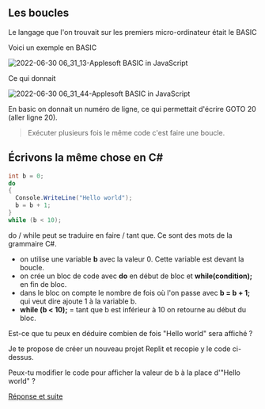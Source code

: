 ## Les boucles

Le langage que l'on trouvait sur les premiers micro-ordinateur était le BASIC

Voici un exemple en BASIC

![2022-06-30 06_31_13-Applesoft BASIC in JavaScript](https://user-images.githubusercontent.com/802089/176593410-6fae4aac-aef6-47e4-8506-09011d8b6b9c.png)

Ce qui donnait

![2022-06-30 06_31_44-Applesoft BASIC in JavaScript](https://user-images.githubusercontent.com/802089/176593424-e9c3c6c5-ce87-40e1-9de8-d59e6e74909f.png)

En basic on donnait un numéro de ligne, ce qui permettait d'écrire GOTO 20 (aller ligne 20).

> Exécuter plusieurs fois le même code c'est faire une boucle.

## Écrivons la même chose en C#

```C#
int b = 0;
do
{
  Console.WriteLine("Hello world");
  b = b + 1;
}
while (b < 10);
```

do / while peut se traduire en faire / tant que. Ce sont des mots de la grammaire C#.
- on utilise une variable **b** avec la valeur 0. Cette variable est devant la boucle.
- on crée un bloc de code avec **do** en début de bloc et **while(condition);** en fin de bloc.
- dans le bloc on compte le nombre de fois où l'on passe avec **b = b + 1;** qui veut dire ajoute 1 à la variable b.
- **while (b < 10);** = tant que b est inférieur à 10 on retourne au début du bloc.

Est-ce que tu peux en déduire combien de fois "Hello world" sera affiché ?

Je te propose de créer un nouveau projet Replit et recopie y le code ci-dessus.

Peux-tu modifier le code pour afficher la valeur de b à la place d'"Hello world" ?

[Réponse et suite](04_01_TP.md)
